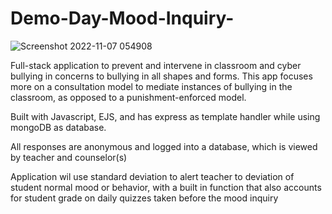 # Demo-Day-Mood-Inquiry-
![Screenshot 2022-11-07 054908](https://user-images.githubusercontent.com/113325142/200292272-729cfc93-8a71-4f78-858a-a33b9dc16b80.jpg)


Full-stack application to prevent and intervene in classroom and cyber bullying in concerns to bullying in all shapes and forms.
This app focuses more on a consultation model to mediate instances of bullying in the classroom, as opposed to a punishment-enforced model. 

Built with Javascript, EJS, and has express as template handler while using mongoDB as database.


All responses are anonymous and logged into a database, which is viewed by teacher and counselor(s)

Application wil use standard deviation to alert teacher to deviation of student normal mood or behavior, with a built in function that also accounts for
student grade on daily quizzes taken before the mood inquiry
